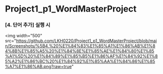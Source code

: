 # Project1_p1_WordMasterProject

### [4. 단어 추가] 실행 시
<img
width="500"
src="https://github.com/LKH0220/Project1_p1_WordMasterProject/blob/main/Screenshots/%5B4.%20%E1%84%83%E1%85%A1%E1%86%AB%E1%84%8B%E1%85%A5%20%E1%84%8E%E1%85%AE%E1%84%80%E1%85%A1%5D%20%E1%84%89%E1%85%B5%E1%86%AF%E1%84%92%E1%85%A2%E1%86%BC%20%E1%84%92%E1%85%AA%E1%84%86%E1%85%A7%E1%86%AB.png?raw=true"
>
